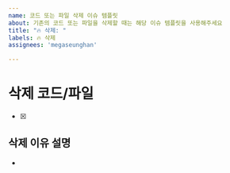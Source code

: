 ```yaml
---
name: 코드 또는 파일 삭제 이슈 템플릿
about: 기존의 코드 또는 파일을 삭제할 때는 해당 이슈 템플릿을 사용해주세요 
title: "🔥 삭제: "
labels: 🔥 삭제
assignees: 'megaseunghan'

---
```


# 삭제 코드/파일
-[x]

## 삭제 이유 설명
-